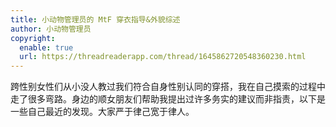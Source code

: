 ```yaml
---
title: 小动物管理员的 MtF 穿衣指导&外貌综述
author: 小动物管理员
copyright:
  enable: true
  url: https://threadreaderapp.com/thread/1645862720548360230.html
---
```



跨性别女性们从小没人教过我们符合自身性别认同的穿搭，我在自己摸索的过程中走了很多弯路。身边的顺女朋友们帮助我提出过许多务实的建议而非指责，以下是一些自己最近的发现。大家严于律己宽于律人。
